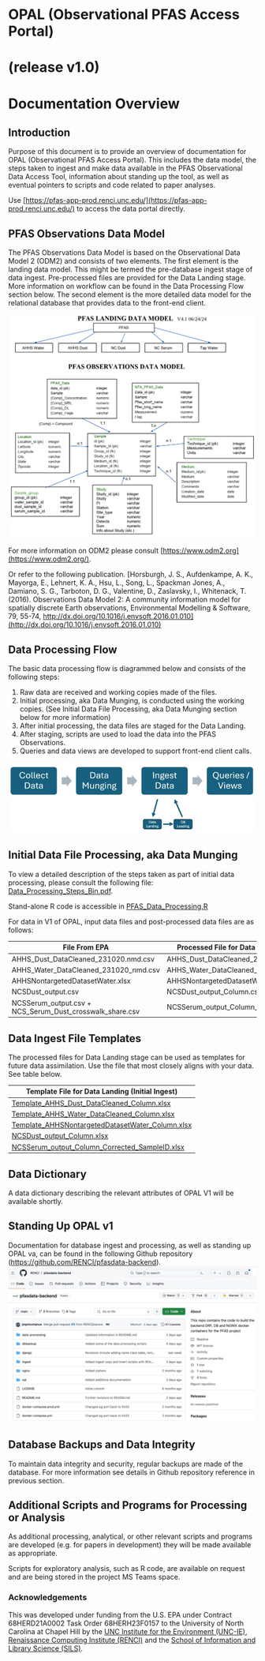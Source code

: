 # OPAL (Observational PFAS Access Portal)
# (release v1.0)
# Documentation Overview 

## Introduction
Purpose of this document is to provide an overview of documentation for OPAL (Observational PFAS Access Portal). This includes the data model, the steps taken to ingest and make data available in the PFAS Observational Data Access Tool, information about standing up the tool, as well as eventual pointers to scripts and code related to paper analyses.

Use [https://pfas-app-prod.renci.unc.edu/](https://pfas-app-prod.renci.unc.edu/) to access the data portal directly.

<!--- Comment: May need to add info about the portal being restricted and how to request access. --->

## PFAS Observations Data Model
The PFAS Observations Data Model is based on the Observational Data Model 2 (ODM2) and consists of two elements.  The first element is the landing data model.  This might be termed the pre-database ingest stage of data ingest.  Pre-processed files are provided for the Data Landing stage. More information on workflow can be found in the Data Processing Flow section below. The second element is the more detailed data model for the relational database that provides data to the front-end client.

[![PFAS Observations Data Model](images/pfasobsdatamodelv4.1.jpg)](miscfiles/PfasObservationDataModelV4.1.pdf)

For more information on ODM2 please consult [https://www.odm2.org](https://www.odm2.org/).

Or refer to the following publication.
[Horsburgh, J. S., Aufdenkampe, A. K., Mayorga, E., Lehnert, K. A., Hsu, L., Song, L., Spackman Jones, A., Damiano, S. G., Tarboton, D. G., Valentine, D., Zaslavsky, I., Whitenack, T. (2016). Observations Data Model 2: A community information model for spatially discrete Earth observations, Environmental Modelling & Software, 79, 55-74, http://dx.doi.org/10.1016/j.envsoft.2016.01.010](http://dx.doi.org/10.1016/j.envsoft.2016.01.010)

## Data Processing Flow
The basic data processing flow is diagrammed below and consists of the following steps:
1.	Raw data are received and working copies made of the files.
2.	Initial processing, aka Data Munging, is conducted using the working copies. (See Initial Data File Processing, aka Data Munging section below for more information)
3.	After initial processing, the data files are staged for the Data Landing.
4.	After staging, scripts are used to load the data into the PFAS Observations.
5.	Queries and data views are developed to support front-end client calls.

![Data Processing Work Flow](images/dataprocessingworkflow.jpg)

## Initial Data File Processing, aka Data Munging
To view a detailed description of the steps taken as part of initial data processing, please consult the following file: [Data_Processing_Steps_Bin.pdf](miscfiles/Data_processing_Steps_Bin.pdf).

Stand-alone R code is accessible in [PFAS_Data_Processing.R](scriptfiles/PFAS_Data_Processing.R)

For data in V1 of OPAL, input data files and post-processed data files are as follows:

| File From EPA                        |  Processed File for Data Landing (Initial Ingest) |
| ------------------------------------ | ------------------------------------------------- |
| AHHS_Dust_DataCleaned_231020.nmd.csv | AHHS_Dust_DataCleaned_231020_nmd_Column.csv       |
| AHHS_Water_DataCleaned_231020_nmd.csv | AHHS_Water_DataCleaned_231020_nmd_Column.csv     |
| AHHSNontargetedDatasetWater.xlsx | AHHSNontargetedDatasetWater_Column.csv                |
| NCSDust_output.csv | NCSDust_output_Column.csv                                           |
| NCSSerum_output.csv + NCS_Serum_Dust_crosswalk_share.csv | 	NCSSerum_output_Column_Corrected_SampleID.csv |


## Data Ingest File Templates
The processed files for Data Landing stage can be used as templates for future data assimilation. Use the file that most closely aligns with your data. See table below.

|  Template File for Data Landing (Initial Ingest)  |
| ------------------------------------------------- |
| [Template_AHHS_Dust_DataCleaned_Column.xlsx](templates/Template_AHHS_Dust_DataCleaned_Column.xlsx)        |
| [Template_AHHS_Water_DataCleaned_Column.xlsx](templates/Template_AHHS_Water_DataCleaned_Column.xlsx)       |
|[Template_AHHSNontargetedDatasetWater_Column.xlsx](templates/Template_AHHSNontargetedDatasetWater_Column.xlsx)               |
| [NCSDust_output_Column.xlsx](templates/NCSDust_output_Column.xlsx)                                           |
| [NCSSerum_output_Column_Corrected_SampleID.xlsx](templates/NCSSerum_output_Column_Corrected_SampleID.xlsx) |

## Data Dictionary
A data dictionary describing the relevant attributes of OPAL V1 will be available shortly.

## Standing Up OPAL v1
Documentation for database ingest and processing, as well as standing up OPAL va, can be found in the following Github repository (https://github.com/RENCI/pfasdata-backend). 
[![OPAL Backend Repo](images/opalbackendrepo.jpg)](https://github.com/RENCI/pfasdata-backend)

## Database Backups and Data Integrity
To maintain data integrity and security, regular backups are made of the database. For more information see details in Github repository reference in previous section.

## Additional Scripts and Programs for Processing or Analysis

As additional processing, analytical, or other relevant scripts and programs are developed (e.g. for papers in development) they will be made available as appropriate.

Scripts for exploratory analysis, such as R code, are available on request and are being stored in the project MS Teams space.

### Acknowledgements
This was developed under funding from the U.S. EPA under Contract 68HERD21A0002 Task Order 68HERH23F0157 to the University of North Carolina at Chapel Hill by the [UNC Institute for the Environment (UNC-IE)](https://ie.unc.edu/), [Renaissance Computing Institute (RENCI)](https://renci.org/) and the [School of Information and Library Science (SILS)](https://sils.unc.edu/).

